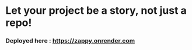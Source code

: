 # Let your project be a story, not just a repo!
### Deployed here : <a href="https://zappy.onrender.com/">https://zappy.onrender.com</a>
